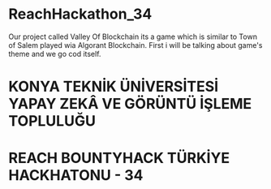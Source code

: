 # ReachHackathon_34
Our project called Valley Of Blockchain its a game which is similar to Town of Salem played wia Algorant Blockchain. First i will be talking about game's theme and we go cod itself. 


# KONYA TEKNİK ÜNİVERSİTESİ YAPAY ZEKÂ VE GÖRÜNTÜ İŞLEME TOPLULUĞU 
# REACH BOUNTYHACK TÜRKİYE HACKHATONU - 34
